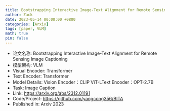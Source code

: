 ```yaml
---
title: Bootstrapping Interactive Image-Text Alignment for Remote Sensing Image Captioning
author: Zack
date: 2023-05-14 00:00:00 +0800
categories: [Arxiv]
tags: [paper, VLM]
math: true
pin: false
---
```

- 论文名称: Bootstrapping Interactive Image-Text Alignment for Remote Sensing Image Captioning
- 模型架构: VLM
- Visual Encoder: Transformer
- Text Encoder: Transformer
- Model Details: Vision Encoder：CLIP ViT-LText Encoder：OPT-2.7B
- Task: Image Caption
- Link: https://arxiv.org/abs/2312.01191
- Code/Project: https://github.com/yangcong356/BITA
- Published in: Arxiv 2023
